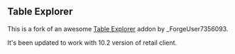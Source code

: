 Table Explorer
---

This is a fork of an awesome [Table Explorer](https://www.curseforge.com/wow/addons/table-explorer) addon by _ForgeUser7356093.

It's been updated to work with 10.2 version of retail client.

